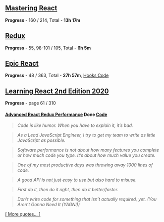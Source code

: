 
## [Mastering React](https://github.com/stepanenko/mosh-react)

**Progress** - 160 / 214, Total - **13h 17m**

## [Redux](https://coursehunter.net/course/prodvinutyy-redux-codewithmosh)

**Progress** - 55, 98-101 / 105, Total - **6h 5m**

## [Epic React](https://coursehunter.net/course/epicheskiy-react)

**Progress** - 48 / 363, Total - **27h 57m**, [Hooks Code](https://github.com/stepanenko/react-hooks-epic)

## [Learning React 2nd Edition 2020](https://github.com/stepanenko/javascript-info/tree/master/Eve%20Porcello/Learning%20React%20-%20Book)

**Progress** - page 61 / 310

#### [Advanced React Redux Performance](https://www.youtube.com/watch?v=7pO3563Qi1Y) Done [Code](https://github.com/joshribakoff/redux-10000-todos)

> _Code is like humor. When you have to explain it, it’s bad._

> _As a Lead JavaScript Engineer, I try to get my team to write as little JavaScript as possible._

> _Software performance is not about how many features you complete or how much code you type. It’s about how much value you create._

> _One of my most productive days was throwing away 1000 lines of code._

> _A good API is not just easy to use but also hard to misuse._

> _First do it, then do it right, then do it better/faster._

> _Don’t write code for something that isn’t actually required, yet. (You Aren’t Gonna Need It (YAGNI))_

[[ More quotes... ]](https://github.com/stepanenko/stepanenko/blob/master/quotes.md)
